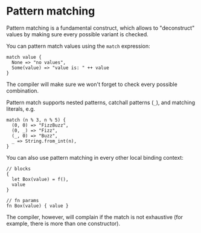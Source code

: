 # Pattern matching

Pattern matching is a fundamental construct, which allows to "deconstruct" values by making sure every possible variant is checked.

You can pattern match values using the `match` expression:

```kestrel
match value {
  None => "no values",
  Some(value) => "value is: " ++ value
}
```

The compiler will make sure we won't forget to check every possible combination.

<!-- TODO explain tuples -->

Pattern match supports nested patterns, catchall patterns (`_`), and matching literals, e.g.

```kestrel
match (n % 3, n % 5) {
  (0, 0) => "FizzBuzz",
  (0, _) => "Fizz",
  (_, 0) => "Buzz",
  _ => String.from_int(n),
}
```

You can also use pattern matching in every other local binding context:

```kestrel
// blocks
{
  let Box(value) = f(),
  value
}

// fn params
fn Box(value) { value }
```

The compiler, however, will complain if the match is not exhaustive (for example, there is more than one constructor).
